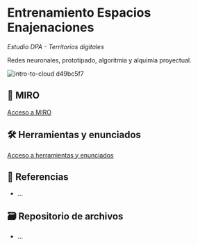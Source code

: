 # Entrenamiento Espacios Enajenaciones
*Estudio DPA - Territorios digitales*

Redes neuronales, prototipado, algoritmia y alquimia proyectual.

![intro-to-cloud d49bc5f7](archivos/intro.gif)

## 📌 MIRO
[Acceso a MIRO](https://miro.com/)

## 🛠️ Herramientas y enunciados
[Acceso a herramientas y enunciados](/semanas/README.md)

## 🧨 Referencias
- ...

## 🗃️ Repositorio de archivos
- ...


